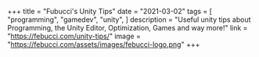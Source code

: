 +++
title = "Fubucci's Unity Tips"
date = "2021-03-02"
tags = [
    "programming",
    "gamedev",
    "unity",
]
description = "Useful unity tips about Programming, the Unity Editor, Optimization, Games and way more!"
link = "https://febucci.com/unity-tips/"
image = "https://febucci.com/assets/images/febucci-logo.png"
+++
